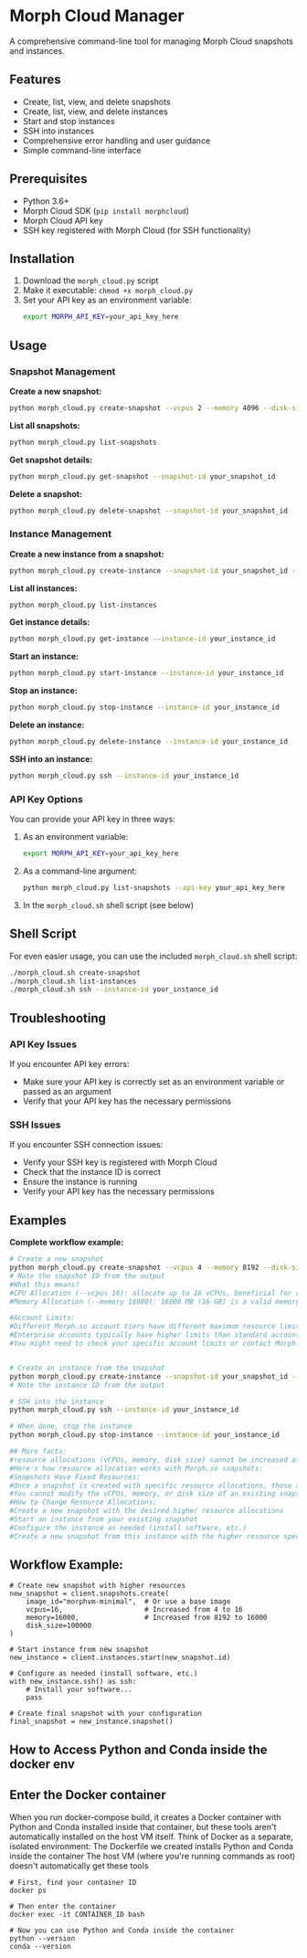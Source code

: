 # Morph Cloud Manager

A comprehensive command-line tool for managing Morph Cloud snapshots and instances.

## Features

- Create, list, view, and delete snapshots
- Create, list, view, and delete instances
- Start and stop instances
- SSH into instances
- Comprehensive error handling and user guidance
- Simple command-line interface

## Prerequisites

- Python 3.6+
- Morph Cloud SDK (`pip install morphcloud`)
- Morph Cloud API key
- SSH key registered with Morph Cloud (for SSH functionality)

## Installation

1. Download the `morph_cloud.py` script
2. Make it executable: `chmod +x morph_cloud.py`
3. Set your API key as an environment variable:
   ```bash
   export MORPH_API_KEY=your_api_key_here
   ```

## Usage

### Snapshot Management

**Create a new snapshot:**
```bash
python morph_cloud.py create-snapshot --vcpus 2 --memory 4096 --disk-size 50000
```

**List all snapshots:**
```bash
python morph_cloud.py list-snapshots
```

**Get snapshot details:**
```bash
python morph_cloud.py get-snapshot --snapshot-id your_snapshot_id
```

**Delete a snapshot:**
```bash
python morph_cloud.py delete-snapshot --snapshot-id your_snapshot_id
```

### Instance Management

**Create a new instance from a snapshot:**
```bash
python morph_cloud.py create-instance --snapshot-id your_snapshot_id --name my-instance
```

**List all instances:**
```bash
python morph_cloud.py list-instances
```

**Get instance details:**
```bash
python morph_cloud.py get-instance --instance-id your_instance_id
```

**Start an instance:**
```bash
python morph_cloud.py start-instance --instance-id your_instance_id
```

**Stop an instance:**
```bash
python morph_cloud.py stop-instance --instance-id your_instance_id
```

**Delete an instance:**
```bash
python morph_cloud.py delete-instance --instance-id your_instance_id
```

**SSH into an instance:**
```bash
python morph_cloud.py ssh --instance-id your_instance_id
```

### API Key Options

You can provide your API key in three ways:

1. As an environment variable:
   ```bash
   export MORPH_API_KEY=your_api_key_here
   ```

2. As a command-line argument:
   ```bash
   python morph_cloud.py list-snapshots --api-key your_api_key_here
   ```

3. In the `morph_cloud.sh` shell script (see below)

## Shell Script

For even easier usage, you can use the included `morph_cloud.sh` shell script:

```bash
./morph_cloud.sh create-snapshot
./morph_cloud.sh list-instances
./morph_cloud.sh ssh --instance-id your_instance_id
```

## Troubleshooting

### API Key Issues

If you encounter API key errors:
- Make sure your API key is correctly set as an environment variable or passed as an argument
- Verify that your API key has the necessary permissions

### SSH Issues

If you encounter SSH connection issues:
- Verify your SSH key is registered with Morph Cloud
- Check that the instance ID is correct
- Ensure the instance is running
- Verify your API key has the necessary permissions

## Examples

**Complete workflow example:**

```bash
# Create a new snapshot
python morph_cloud.py create-snapshot --vcpus 4 --memory 8192 --disk-size 100000
# Note the snapshot ID from the output
#What this means?
#CPU Allocation (--vcpus 16): allocate up to 16 vCPUs, beneficial for compute-intensive tasks like data processing, model training, or running #multiple parallel processes
#Memory Allocation (--memory 16000): 16000 MB (16 GB) is a valid memory allocation, good for in-memory data processing, running large databases

#Account Limits:
#Different Morph.so account tiers have different maximum resource limits
#Enterprise accounts typically have higher limits than standard accounts
#You might need to check your specific account limits or contact Morph.so support if you need exceptionally high resources


# Create an instance from the snapshot
python morph_cloud.py create-instance --snapshot-id your_snapshot_id --name my-server
# Note the instance ID from the output

# SSH into the instance
python morph_cloud.py ssh --instance-id your_instance_id

# When done, stop the instance
python morph_cloud.py stop-instance --instance-id your_instance_id

## More facts:
#resource allocations (vCPUs, memory, disk size) cannot be increased after a snapshot is created in Morph.so. Snapshots are immutable templates #with fixed resource configurations.
#Here's how resource allocation works with Morph.so snapshots:
#Snapshots Have Fixed Resources:
#Once a snapshot is created with specific resource allocations, those allocations are fixed
#You cannot modify the vCPUs, memory, or disk size of an existing snapshot
#How to Change Resource Allocations:
#Create a new snapshot with the desired higher resource allocations
#Start an instance from your existing snapshot
#Configure the instance as needed (install software, etc.)
#Create a new snapshot from this instance with the higher resource specifications


```
## Workflow Example:
```
# Create new snapshot with higher resources
new_snapshot = client.snapshots.create(
    image_id="morphvm-minimal",  # Or use a base image
    vcpus=16,                    # Increased from 4 to 16
    memory=16000,                # Increased from 8192 to 16000
    disk_size=100000
)

# Start instance from new snapshot
new_instance = client.instances.start(new_snapshot.id)

# Configure as needed (install software, etc.)
with new_instance.ssh() as ssh:
    # Install your software...
    pass

# Create final snapshot with your configuration
final_snapshot = new_instance.snapshot()
```
## How to Access Python and Conda inside the docker env
## Enter the Docker container
When you run docker-compose build, it creates a Docker container with Python and Conda installed inside that container, but these tools aren't automatically installed on the host VM itself.
Think of Docker as a separate, isolated environment:
The Dockerfile we created installs Python and Conda inside the container
The host VM (where you're running commands as root) doesn't automatically get these tools
```
# First, find your container ID
docker ps

# Then enter the container
docker exec -it CONTAINER_ID bash

# Now you can use Python and Conda inside the container
python --version
conda --version

```

